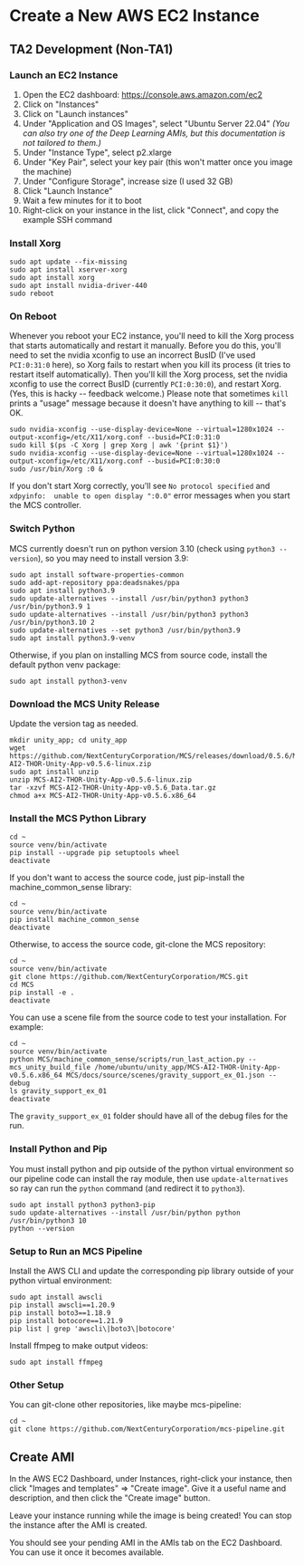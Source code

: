 # Create a New AWS EC2 Instance

## TA2 Development (Non-TA1)

### Launch an EC2 Instance

1. Open the EC2 dashboard: https://console.aws.amazon.com/ec2
2. Click on "Instances"
3. Click on "Launch instances"
4. Under "Application and OS Images", select "Ubuntu Server 22.04" *(You can also try one of the Deep Learning AMIs, but this documentation is not tailored to them.)*
5. Under "Instance Type", select p2.xlarge
6. Under "Key Pair", select your key pair (this won't matter once you image the machine)
7. Under "Configure Storage", increase size (I used 32 GB)
8. Click "Launch Instance"
9. Wait a few minutes for it to boot
10. Right-click on your instance in the list, click "Connect", and copy the example SSH command

### Install Xorg

```
sudo apt update --fix-missing
sudo apt install xserver-xorg
sudo apt install xorg
sudo apt install nvidia-driver-440
sudo reboot
```

### On Reboot

Whenever you reboot your EC2 instance, you'll need to kill the Xorg process that starts automatically and restart it manually. Before you do this, you'll need to set the nvidia xconfig to use an incorrect BusID (I've used `PCI:0:31:0` here), so Xorg fails to restart when you kill its process (it tries to restart itself automatically). Then you'll kill the Xorg process, set the nvidia xconfig to use the correct BusID (currently `PCI:0:30:0`), and restart Xorg. (Yes, this is hacky -- feedback welcome.) Please note that sometimes `kill` prints a "usage" message because it doesn't have anything to kill -- that's OK.

```
sudo nvidia-xconfig --use-display-device=None --virtual=1280x1024 --output-xconfig=/etc/X11/xorg.conf --busid=PCI:0:31:0
sudo kill $(ps -C Xorg | grep Xorg | awk '{print $1}')
sudo nvidia-xconfig --use-display-device=None --virtual=1280x1024 --output-xconfig=/etc/X11/xorg.conf --busid=PCI:0:30:0
sudo /usr/bin/Xorg :0 &
```

If you don't start Xorg correctly, you'll see `No protocol specified` and `xdpyinfo:  unable to open display ":0.0"` error messages when you start the MCS controller.

### Switch Python

MCS currently doesn't run on python version 3.10 (check using `python3 --version`), so you may need to install version 3.9:

```
sudo apt install software-properties-common
sudo add-apt-repository ppa:deadsnakes/ppa
sudo apt install python3.9
sudo update-alternatives --install /usr/bin/python3 python3 /usr/bin/python3.9 1
sudo update-alternatives --install /usr/bin/python3 python3 /usr/bin/python3.10 2
sudo update-alternatives --set python3 /usr/bin/python3.9
sudo apt install python3.9-venv
```

Otherwise, if you plan on installing MCS from source code, install the default python venv package:

```
sudo apt install python3-venv
```

### Download the MCS Unity Release

Update the version tag as needed.

```
mkdir unity_app; cd unity_app
wget https://github.com/NextCenturyCorporation/MCS/releases/download/0.5.6/MCS-AI2-THOR-Unity-App-v0.5.6-linux.zip
sudo apt install unzip
unzip MCS-AI2-THOR-Unity-App-v0.5.6-linux.zip
tar -xzvf MCS-AI2-THOR-Unity-App-v0.5.6_Data.tar.gz
chmod a+x MCS-AI2-THOR-Unity-App-v0.5.6.x86_64
```

### Install the MCS Python Library

```
cd ~
source venv/bin/activate
pip install --upgrade pip setuptools wheel
deactivate
```

If you don't want to access the source code, just pip-install the machine_common_sense library:

```
cd ~
source venv/bin/activate
pip install machine_common_sense
deactivate
```

Otherwise, to access the source code, git-clone the MCS repository:

```
cd ~
source venv/bin/activate
git clone https://github.com/NextCenturyCorporation/MCS.git
cd MCS
pip install -e .
deactivate
```

You can use a scene file from the source code to test your installation. For example:

```
cd ~
source venv/bin/activate
python MCS/machine_common_sense/scripts/run_last_action.py --mcs_unity_build_file /home/ubuntu/unity_app/MCS-AI2-THOR-Unity-App-v0.5.6.x86_64 MCS/docs/source/scenes/gravity_support_ex_01.json --debug
ls gravity_support_ex_01
deactivate
```

The `gravity_support_ex_01` folder should have all of the debug files for the run.

### Install Python and Pip

You must install python and pip outside of the python virtual environment so our pipeline code can install the ray module, then use `update-alternatives` so ray can run the `python` command (and redirect it to `python3`).

```
sudo apt install python3 python3-pip
sudo update-alternatives --install /usr/bin/python python /usr/bin/python3 10
python --version
```

### Setup to Run an MCS Pipeline

Install the AWS CLI and update the corresponding pip library outside of your python virtual environment:

```
sudo apt install awscli
pip install awscli==1.20.9
pip install boto3==1.18.9
pip install botocore==1.21.9
pip list | grep 'awscli\|boto3\|botocore'
```

Install ffmpeg to make output videos:

```
sudo apt install ffmpeg
```

### Other Setup

You can git-clone other repositories, like maybe mcs-pipeline:

```
cd ~
git clone https://github.com/NextCenturyCorporation/mcs-pipeline.git
```

## Create AMI

In the AWS EC2 Dashboard, under Instances, right-click your instance, then click "Images and templates" => "Create image". Give it a useful name and description, and then click the "Create image" button.

Leave your instance running while the image is being created! You can stop the instance after the AMI is created.

You should see your pending AMI in the AMIs tab on the EC2 Dashboard. You can use it once it becomes available.
